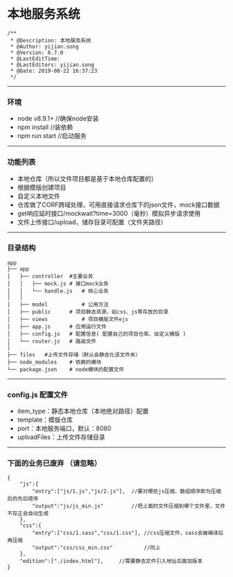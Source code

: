# 本地服务系统

```
/**
 * @Description: 本地服务系统
 * @Author: yijian.song
 * @Version: 0.7.0
 * @LastEditTime: 
 * @LastEditors: yijian.song
 * @Date: 2019-08-22 16:37:23
 */ 
```

---

### 环境
- node v8.9.1+  //确保node安装
- npm install   //装依赖
- npm run start //启动服务

---

### 功能列表
- 本地仓库（所以文件项目都是基于本地仓库配置的）
- 根据模版创建项目
- 自定义本地文件
- 仓库做了CORF跨域处理，可用直接请求仓库下的json文件，mock接口数据
- get响应延时接口/mockwait?time=3000（毫秒）模拟异步请求使用
- 文件上传接口/upload，储存目录可配置（文件夹路径）

---

### 目录结构
```
app
├── app
│   ├── controller	#主要业务
│   │   ├── mock.js	# 接口mock业务
│   │   └── handle.js	# 核心业务	
│   │
│   ├── model			# 公用方法
│   ├── public		# 项目静态资源，如css、js等存放的目录
│   ├── views			# 项目模版文件ejs
│   ├── app.js		# 应用运行文件
│   ├── config.js	# 配置信息( 配置自己的项目仓库、自定义模版 )
│   └── router.js	# 路由文件
│
├── files 	#上传文件存储（默认会静态化该文件夹）
├── node_modules 	# 依赖的模块
└── package.json 	# node模块的配置文件

```

---

### config.js 配置文件
- item_type：静态本地仓库（本地绝对路径）配置
- template：模版仓库
- port：本地服务端口，默认：8080
- uploadFiles：上传文件存储目录

---


### 下面的业务已废弃 （请忽略）

```
{
	"js":{
		"entry":["js/1.js","js/2.js"],	//要对哪些js压缩，数组顺序即为压缩后的先后顺序
		"output":"js/js_min.js"			//把上面的文件压缩到哪个文件里，文件不存正会自动生成
	},
	"css":{
		"entry":["css/1.sass","css/1.css"],	//css压缩文件，sass会被编译后再压缩
		"output":"css/css_min.css"			//同上
	},
	"edition":["./index.html"],		//需要静态文件引入地址后面加版本
}
```

<!-- 老版本演示视频: [youku 地址] (http://v.youku.com/v_show/id_XMjg3NDU4NzQ1Mg==.html?spm=a2hzp.8244740.userfeed.5!3~5~5~5!2~A) -->